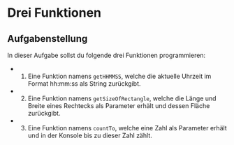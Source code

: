 # Drei Funktionen

## Aufgabenstellung

In dieser Aufgabe sollst du folgende drei Funktionen programmieren:

-   1. Eine Funktion namens `getHHMMSS`, welche die aktuelle Uhrzeit im Format hh:mm:ss als String zurückgibt.
-   2. Eine Funktion namens `getSizeOfRectangle`, welche die Länge und Breite eines Rechtecks als Parameter erhält und dessen Fläche zurückgibt.
-   3. Eine Funktion namens `countTo`, welche eine Zahl als Parameter erhält und in der Konsole bis zu dieser Zahl zählt.
